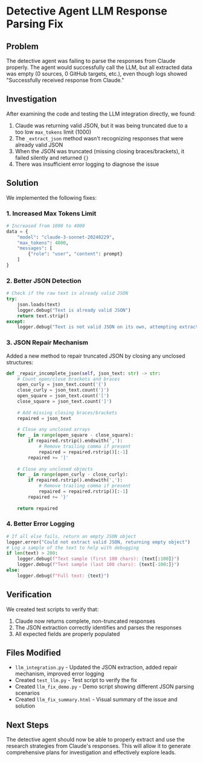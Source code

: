 # Detective Agent LLM Response Parsing Fix

## Problem

The detective agent was failing to parse the responses from Claude properly. The agent would successfully call the LLM, but all extracted data was empty (0 sources, 0 GitHub targets, etc.), even though logs showed "Successfully received response from Claude."

## Investigation

After examining the code and testing the LLM integration directly, we found:

1. Claude was returning valid JSON, but it was being truncated due to a too low `max_tokens` limit (1000)
2. The `_extract_json` method wasn't recognizing responses that were already valid JSON
3. When the JSON was truncated (missing closing braces/brackets), it failed silently and returned `{}`
4. There was insufficient error logging to diagnose the issue

## Solution

We implemented the following fixes:

### 1. Increased Max Tokens Limit

```python
# Increased from 1000 to 4000
data = {
    "model": "claude-3-sonnet-20240229",
    "max_tokens": 4000,  
    "messages": [
        {"role": "user", "content": prompt}
    ]
}
```

### 2. Better JSON Detection

```python
# Check if the raw text is already valid JSON
try:
    json.loads(text)
    logger.debug("Text is already valid JSON")
    return text.strip()
except:
    logger.debug("Text is not valid JSON on its own, attempting extraction")
```

### 3. JSON Repair Mechanism

Added a new method to repair truncated JSON by closing any unclosed structures:

```python
def _repair_incomplete_json(self, json_text: str) -> str:
    # Count open/close brackets and braces
    open_curly = json_text.count('{')
    close_curly = json_text.count('}')
    open_square = json_text.count('[')
    close_square = json_text.count(']')
    
    # Add missing closing braces/brackets
    repaired = json_text
    
    # Close any unclosed arrays
    for _ in range(open_square - close_square):
        if repaired.rstrip().endswith(','):
            # Remove trailing comma if present
            repaired = repaired.rstrip()[:-1]
        repaired += ']'
        
    # Close any unclosed objects
    for _ in range(open_curly - close_curly):
        if repaired.rstrip().endswith(','):
            # Remove trailing comma if present
            repaired = repaired.rstrip()[:-1]
        repaired += '}'
    
    return repaired
```

### 4. Better Error Logging

```python
# If all else fails, return an empty JSON object
logger.error("Could not extract valid JSON, returning empty object")
# Log a sample of the text to help with debugging
if len(text) > 200:
    logger.debug(f"Text sample (first 100 chars): {text[:100]}")
    logger.debug(f"Text sample (last 100 chars): {text[-100:]}")
else:
    logger.debug(f"Full text: {text}")
```

## Verification

We created test scripts to verify that:

1. Claude now returns complete, non-truncated responses
2. The JSON extraction correctly identifies and parses the responses
3. All expected fields are properly populated

## Files Modified

- `llm_integration.py` - Updated the JSON extraction, added repair mechanism, improved error logging
- Created `test_llm.py` - Test script to verify the fix
- Created `llm_fix_demo.py` - Demo script showing different JSON parsing scenarios
- Created `llm_fix_summary.html` - Visual summary of the issue and solution

## Next Steps

The detective agent should now be able to properly extract and use the research strategies from Claude's responses. This will allow it to generate comprehensive plans for investigation and effectively explore leads.